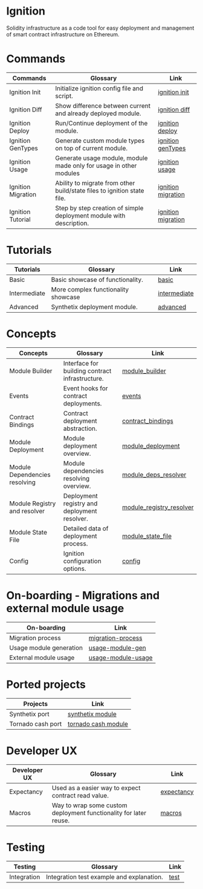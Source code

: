 # Ignition

Solidity infrastructure as a code tool for easy deployment and management of smart contract infrastructure on Ethereum.

# Commands

| Commands                      | Glossary                                                              | Link                                        |
| ----------------------------- | --------------------------------------------------------------------- | ------------------------------------------- |
| Ignition Init                   | Initialize ignition config file and script.                             | [ignition init](./commands/init.md)           |
| Ignition Diff                   | Show difference between current and already deployed module.          | [ignition diff](./commands/diff.md)           |
| Ignition Deploy                 | Run/Continue deployment of the module.                                | [ignition deploy](./commands/deploy.md)       |
| Ignition GenTypes               | Generate custom module types on top of current module.                | [ignition genTypes](./commands/genTypes.md)   |
| Ignition Usage                  | Generate usage module, module made only for usage in other modules    | [ignition usage](./commands/usage.md)         |
| Ignition Migration              | Ability to migrate from other build/state files to ignition state file. | [ignition migration](./commands/migration.md) |
| Ignition Tutorial               | Step by step creation of simple deployment module with description.   | [ignition migration](./commands/migration.md) |

# Tutorials

| Tutorials     | Glossary                            | Link                                        |
| ------------- | ----------------------------------- | ------------------------------------------- |
| Basic         | Basic showcase of functionality.    | [basic](./tutorial/basic.md)                |
| Intermediate  | More complex functionality showcase | [intermediate](./tutorial/intermediate.md)  |
| Advanced      | Synthetix deployment module.        | [advanced](./tutorial/advanced.md)  |

# Concepts

| Concepts                      | Glossary                                        | Link        |
| ----------------------------- | ----------------------------------------------- | ----------- |
| Module Builder                | Interface for building contract infrastructure. | [module_builder](./concepts/module_builder/module_builder.md)                                        |
| Events                        | Event hooks for contract deployments.           | [events](./concepts/module_builder/events.md)                                                        |
| Contract Bindings             | Contract deployment abstraction.                | [contract_bindings](./concepts/module_builder/contract_binding.md)                                   |
| Module Deployment             | Module deployment overview.                     | [module_deployment](./concepts/module_deployment/module_deployment.md)                               |
| Module Dependencies resolving | Module dependencies resolving overview.         | [module_deps_resolver](./concepts/module_deps_resovler/module_deps_resolver.md)                      |
| Module Registry and resolver  | Deployment registry and deployment resolver.    | [module_registry_resolver](./concepts/module_registry_resolver/module_registry_resolver.md)          |
| Module State File             | Detailed data of deployment process.            | [module_state_file](./concepts/module_state_file/module_state_file.md)                               |
| Config                        | Ignition configuration options.                   | [config](./concepts/config.md)                                                                       |

# On-boarding - Migrations and external module usage

| On-boarding             | Link        |
| ----------------------- | ----------- |
| Migration process       | [migration-process](./on-boarding/migration.md)|
| Usage module generation | [usage-module-gen](./on-boarding/usage-module.md#usage-generation)|
| External module usage   | [usage-module-usage](./on-boarding/usage-module.md#usage-of-usage-module-in-other-projects)|

# Ported projects

| Projects          | Link        |
| ----------------- | ----------- |
| Synthetix port    | [synthetix module](../example/synthetix/deployment/module.ts)                |
| Tornado cash port | [tornado cash module](../example/tornado_core/deployment/tornado.module.ts)  |

# Developer UX

| Developer UX  | Glossary                                                           | Link                                      |
| ------------- | ------------------------------------------------------------------ | ----------------------------------------- |
| Expectancy    | Used as a easier way to expect contract read value.                | [expectancy](./ux/ux.md#Expectancy)       |
| Macros        | Way to wrap some custom deployment functionality for later reuse.  | [macros](./ux/ux.md#Macros)               |

# Testing

| Testing       | Glossary                                   | Link                                     |
| ------------- | ------------------------------------------ | ---------------------------------------- |
| Integration   | Integration test example and explanation.  | [test](./testing/integration/example.md) |
